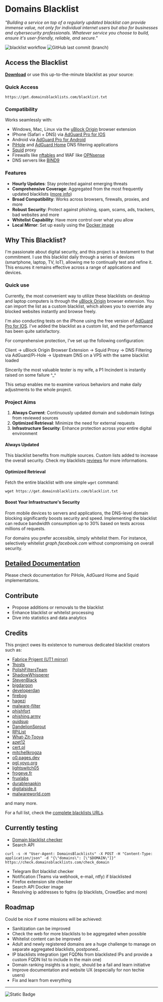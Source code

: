 # Domains Blacklist

_"Building a service on top of a regularly updated blacklist can provide immense value, not only for individual internet users but also for businesses and cybersecurity professionals. Whatever service you choose to build, ensure it's user-friendly, reliable, and secure."_

![blacklist workflow](https://github.com/fabriziosalmi/blacklists/actions/workflows/generate_fqdn.yml/badge.svg)
![GitHub last commit (branch)](https://img.shields.io/github/last-commit/fabriziosalmi/blacklists/main)

## Access the Blacklist

**[Download](https://github.com/fabriziosalmi/blacklists/releases/latest)** or use this up-to-the-minute blacklist as your source:

### Quick Access
```
https://get.domainsblacklists.com/blacklist.txt
```

### Compatibility
Works seamlessly with:
- Windows, Mac, Linux via the [uBlock Origin](https://github.com/gorhill/uBlock#ublock-origin) browser extension
- IPhone (Safari + DNS) via [AdGuard Pro for IOS](https://download.adguard.com/d/18672/ios-pro?exid=3ail29lmsdyc84s84c0gkosgo)
- Android via [AdGuard Pro for Android](https://adguard.com/it/adguard-android/overview.html)
- [PiHole](https://pi-hole.net/) and [AdGuard Home](https://adguard.com/it/adguard-home/overview.html) DNS filtering applications
- [Squid](http://www.squid-cache.org/) proxy
- Firewalls like [nftables](https://github.com/fabriziosalmi/blacklists/blob/main/scripts/nft_blacklist_fqdn.sh) and WAF like [OPNsense](https://docs.opnsense.org/manual/how-tos/proxywebfilter.html)
- DNS servers like [BIND9](https://github.com/fabriziosalmi/blacklists/tree/main/docs#how-to-implement-the-rpz-blacklist-with-bind9)
  
### Features
- **Hourly Updates**: Stay protected against emerging threats
- **Comprehensive Coverage**: Aggregated from the most frequently updated blacklists ([more info](https://github.com/fabriziosalmi/blacklists/blob/main/docs/blacklists_reviews.md))
- **Broad Compatibility**: Works across browsers, firewalls, proxies, and more
- **Robust Security**: Protect against phishing, spam, scams, ads, trackers, bad websites and more
- **Whitelist Capability**: Have more control over what you allow
- **Local Mirror**: Set up easily using the [Docker image](https://hub.docker.com/repository/docker/fabriziosalmi/blacklists/)

## Why This Blacklist?

I'm passionate about digital security, and this project is a testament to that commitment. I use this blacklist daily through a series of devices (smartphone, laptop, TV, IoT), allowing me to continually test and refine it. This ensures it remains effective across a range of applications and devices.

### Quick use

Currently, the most convenient way to utilize these blacklists on desktop and laptop computers is through the [uBlock Origin](https://github.com/gorhill/uBlock#ublock-origin) browser extension. You can import the list as a custom blacklist, which allows you to override any blocked websites instantly and browse freely.

I'm also conducting tests on the iPhone using the free version of [AdGuard Pro for IOS](https://download.adguard.com/d/18672/ios-pro?exid=3ail29lmsdyc84s84c0gkosgo). I've added the blacklist as a custom list, and the performance has been quite satisfactory.

For comprehensive protection, I've set up the following configuration:

Client -> uBlock Origin Browser Extension -> Squid Proxy -> DNS Filtering via AdGuard/Pi-Hole -> Upstream DNS on a VPS with the same blacklist loaded

Sincerily the most valuable tester is my wife, a P1 Incindent is instantly raised on some failure ^_^

This setup enables me to examine various behaviors and make daily adjustments to the whole project.

### Project Aims

1. **Always Current**: Continuously updated domain and subdomain listings from reviewed sources
2. **Optimized Retrieval**: Minimize the need for external requests
3. **Infrastructure Security**: Enhance protection across your entire digital environment

#### Always Updated
This blacklist benefits from multiple sources. Custom lists added to increase the overall security. Check my blacklists [reviews](https://github.com/fabriziosalmi/blacklists/blob/main/docs/blacklists_reviews.md) for more informations. 

#### Optimized Retrieval
Fetch the entire blacklist with one simple `wget` command:
```
wget https://get.domainsblacklists.com/blacklist.txt
```

#### Boost Your Infrastructure's Security
From mobile devices to servers and applications, the DNS-level domain blocking significantly boosts security and speed. Implementing the blacklist can reduce bandwidth consumption up  to 30% based on tests across millions of requests.

For domains you prefer accessible, simply whitelist them. For instance, selectively whitelist _graph.facebook.com_ without compromising on overall security.

## [Detailed Documentation](https://github.com/fabriziosalmi/blacklists/blob/main/docs/README.md)

Please check documentation for PiHole, AdGuard Home and Squid implementations.

## Contribute

- Propose additions or removals to the blacklist
- Enhance blacklist or whitelist processing
- Dive into statistics and data analytics

## Credits

This project owes its existence to numerous dedicated blacklist creators such as:

- [Fabrice Prigent (UT1 mirror)](https://github.com/olbat/ut1-blacklists)
- [1hosts](https://badmojr.gitlab.io/1hosts/Lite/domains.txt)
- [PolishFiltersTeam](https://gitlab.com/PolishFiltersTeam/)
- [ShadowWhisperer](https://raw.githubusercontent.com/ShadowWhisperer/BlockLists/)
- [StevenBlack](https://raw.githubusercontent.com/StevenBlack/hosts/)
- [bigdargon](https://raw.githubusercontent.com/bigdargon/hostsVN/master/hosts)
- [developerdan](https://www.github.developerdan.com/)
- [firebog](https://v.firebog.net/hosts/AdguardDNS.txt)
- [hagezi](https://gitlab.com/hagezi/)
- [malware-filter](https://malware-filter.gitlab.io/)
- [phishfort](https://raw.githubusercontent.com/phishfort/phishfort-lists/master/blacklists/domains.json)
- [phishing.army](https://phishing.army/)
- [quidsup](https://gitlab.com/quidsup/)
- [DandelionSprout](https://raw.githubusercontent.com/DandelionSprout/adfilt/)
- [RPiList](https://raw.githubusercontent.com/RPiList/specials/master/Blocklisten/)
- [What-Zit-Tooya](https://github.com/What-Zit-Tooya/Ad-Block)
- [azet12](https://raw.githubusercontent.com/azet12/KADhosts)
- [cert.pl](https://hole.cert.pl)
- [mitchellkrogza](https://raw.githubusercontent.com/mitchellkrogza/Ultimate.Hosts.Blacklist)
- [o0.pages.dev](https://o0.pages.dev)
- [pgl.yoyo.org](https://pgl.yoyo.org/)
- [lightswitch05](https://raw.githubusercontent.com/lightswitch05/hosts/)
- [frogeye.fr](https://hostfiles.frogeye.fr/)
- [fruxlabs](https://rescure.fruxlabs.com/)
- [durablenapkin](https://raw.githubusercontent.com/durablenapkin/scamblocklist/)
- [digitalside.it](https://osint.digitalside.it/Threat-Intel/lists/latestdomains.txt)
- [malwareworld.com](https://malwareworld.com/)

and many more.

For a full list, check the [complete blacklists URLs](https://github.com/fabriziosalmi/blacklists/blob/main/blacklists.fqdn.urls).

## Currently testing

- [Domain blacklist checker](https://review.domainsblacklists.com/)
- Search API
```
curl -s -H "User-Agent: DomainsBlacklists" -X POST -H "Content-Type: application/json" -d "{\"domains\": [\"$DOMAIN\"]}" https://check.domainsblacklists.com/check_domain
```

- Telegram Bot blacklist checker
- Notification (Teams via webhook, e-mail, ntfy) if blacklisted
- Firefox extension site checker
- Search API Docker image
- Resolving ip addresses to fqdns (ip blacklists, CrowdSec and more)

## Roadmap

Could be nice if some missions will be achieved:

- Sanitization can be improved
- Check the web for more blacklists to be aggregated when possible
- Whitelist content can be improved
- Adult and newly registered domains are a huge challenge to manage on separate aggregated blacklists, postponed..
- IP blacklists integration (get FQDNs from blacklisted IPs and provide a custom FQDN  list to include in the main one)
- Domain ranking insights is a topic, should be a fail and learn initiative
- Improve documentation and website UX (especially for non techie users)
- Fix and learn from everything

---
![Static Badge](https://img.shields.io/badge/DomainsBlacklists-For_a_safer_digital_experience-00ce00?style=for-the-badge)

